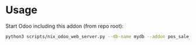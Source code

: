 # Usage

Start Odoo including this addon (from repo root):

```bash
python3 scripts/nix_odoo_web_server.py --db-name mydb --addon pos_sale_product_configurator
```
